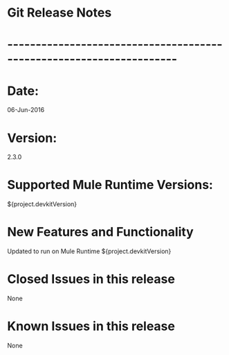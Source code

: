 # Git Release Notes
# --------------------------------------------------------------------
# Date: 
06-Jun-2016
# Version: 
2.3.0
# Supported Mule Runtime Versions: 
${project.devkitVersion}
# New Features and Functionality
Updated to run on Mule Runtime ${project.devkitVersion}
# Closed Issues in this release 
None
# Known Issues in this release
None
